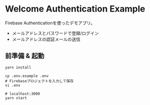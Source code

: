 # Welcome Authentication Example

Firebase Authenticationを使ったデモアプリ。

- メールアドレスとパスワードで登録/ログイン
- メールアドレスの認証メールの送信

## 前準備 & 起動

```shell
yarn install

cp .env.example .env
# Firebaseプロジェクトを入力して保存
vi .env

# localhost:3000
yarn start
```
